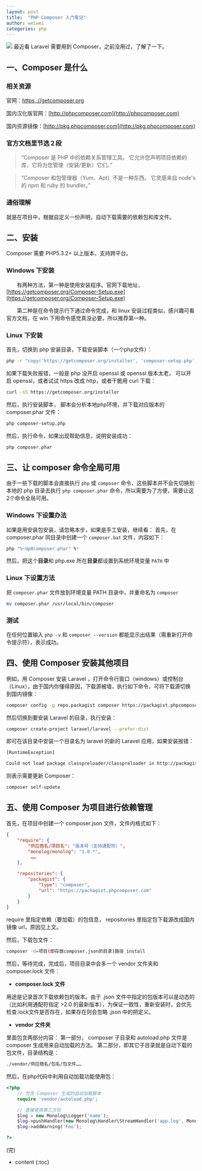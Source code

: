 ```yaml
---
layout: post
title:  "PHP-Composer 入门笔记"
author: weiwei
categories: php
---
```


![](https://getcomposer.org/img/logo-composer-transparent5.png)
最近看 Laravel 需要用到 Composer，之前没用过，了解了一下。





## 一、Composer 是什么

### 相关资源

官网：[https,://getcomposer.org](https://getcomposer.org)

国内汉化版官网：[http://phpcomposer.com](http://phpcomposer.com)

国内资源镜像：[http://pkg.phpcomposer.com](http://pkg.phpcomposer.com)

### 官方文档里节选２段

> “Composer 是 PHP 中的依赖关系管理工具。
> 它允许您声明项目依赖的库，它将为您管理（安装/更新）它们。”
  
> “Composer 和包管理器（Yum、Apt）不是一种东西。
> 它灵感来自 node's 的 npm 和 ruby 的 bundler。”


### 通俗理解

就是在项目中，根据自定义一份声明，自动下载需要的依赖包和库文件。

## 二、安装

Composer 需要 PHP5.3.2+ 以上版本，支持跨平台。
  
### Windows 下安装

　　有两种方法，第一种是使用安装程序。官网下载地址，[https://getcomposer.org/Composer-Setup.exe](https://getcomposer.org/Composer-Setup.exe)

　　第二种是在命令提示行下通过命令完成，和 linux 安装过程类似，感兴趣可看官方文档，在 win 下用命令感觉真没必要，所以推荐第一种。
  
### Linux 下安装

首先，切换到 php 安装目录，下载安装脚本（一个php文件）：
```bash
php -r "copy('https://getcomposer.org/installer', 'composer-setup.php');"
```

如果下载失败报错，一般是 php 没开启 openssl 或 openssl 版本太老，
可以开启 openssl，或者试试 https 改成 http，或者干脆用 curl 下载：
```bash
curl -sS https://getcomposer.org/installer
```

然后，执行安装脚本，
脚本会分析本地php环境，并下载对应版本的 composer.phar 文件：
```bash
php composer-setup.php
```

然后，执行命令，如果出现帮助信息，说明安装成功：
```bash
php composer.phar
```

## 三、让 composer 命令全局可用

由于一些下载的脚本会直接执行 `php` 或 `composer` 命令，这些脚本并不会先切换到本地的 php 目录去执行 `php composer.phar` 命令，所以需要为了方便，需要让这2个命令全局可用。

### Windows 下设置办法

如果是用安装包安装，请忽略本步，如果是手工安装，继续看：
首先，在 composer.phar 同目录中创建一个 `composer.bat` 文件，内容如下：

```bash
php "%~dp0composer.phar" %*
```

然后，把这个**目录**和 php.exe 所在**目录**都设置到系统环境变量 `PATH` 中

### Linux 下设置方法

把 `composer.phar` 文件放到环境变量 PATH 目录中，并重命名为 `composer`

```bash
mv composer.phar /usr/local/bin/composer
```

### 测试

在任何位置输入 `php -v` 和 `composer --version` 都能显示出结果（需重新打开命令提示符），表示成功。


## 四、使用 Composer 安装其他项目

例如，用 Composer 安装 Laravel ，打开命令行窗口（windows）或控制台（Linux），由于国内你懂得原因，下载源被墙，执行如下命令，可将下载源切换到国内镜像：

```bash
composer config -g repo.packagist composer https://packagist.phpcomposer.com
```

然后切换到要安装 Laravel 的目录，执行安装：

```bash
composer create-project laravel/laravel --prefer-dist
```

即可在该目录中安装一个目录名为 laravel 的新的 Laravel 应用，如果安装报错：

```bash
[RuntimeException] 

Could not load package classpreloader/classpreloader in http://packagist.org: [UnexpectedValueException] Could not parse version constraint ^1.2.2: Invalid version string "^1.2.2"
```

则表示需要更新 Composer：

```bash
composer self-update
```

## 五、使用 Composer 为项目进行依赖管理

首先，在项目中创建一个 composer.json 文件，文件内格式如下：

```json
{
    "require": {
        "供应商名/项目名": "版本号（支持通配符）",
        "monolog/monolog": "1.0.*",
         ……
    },

    "repositories": {
        "packagist": {
            "type": "composer",
            "url": "https://packagist.phpcomposer.com"
        }
    }
}
```


require 里指定依赖（要加载）的包信息，
repositories 里指定包下载源改成国内镜像 url，原因见上文。


然后，下载包文件：
```bash
composer -d=项目(即存放composer.json的目录)路径 install
```

然后，等待完成，完成后，项目目录中会多一个 vendor 文件夹和 composer.lock 文件：

* **composer.lock 文件**

用途是记录首次下载依赖包的版本。由于 .json 文件中指定的包版本可以是动态的（比如利用通配符指定 >2.0 的最新版本），为保证一致性，重新安装时，会优先检查.lock文件是否存在，如果存在则会忽略 .json 中的把定义。

* **vendor 文件夹**

里面包含两部分内容：
第一部分， composer 子目录和 autoload.php 文件是 composer 生成用来自动加载的方法。
第二部分，即其它子目录就是自动下载的包文件，目录结构是：
```bash
./vendor/供应商名/包名/包文件……
```


然后，在php代码中利用自动加载功能使用包：

```php
<?php
    // 包含 Composer 生成的自动加载脚本
    require 'vendor/autoload.php';

    // 直接使用第三方包
    $log = new Monolog\Logger('name');
    $log->pushHandler(new Monolog\Handler\StreamHandler('app.log', Monolog\Logger::WARNING));
    $log->addWarning('Foo');

?>
```

(完)


* content
{:toc}